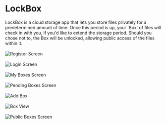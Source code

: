 # LockBox
LockBox is a cloud storage app that lets you store files privately for a predetermined amount of time.
Once this period is up, your 'Box' of files will check in with you, if you'd like to extend the storage period.
Should you chose not to, the Box will be unlocked, allowing public access of the files within it.
<br><br>
![Register Screen](https://user-images.githubusercontent.com/13029380/89096409-2d142f80-d3f4-11ea-84b5-8c6f11a8c19b.png)
<br><br>
![Login Screen](https://user-images.githubusercontent.com/13029380/89096557-191cfd80-d3f5-11ea-84d0-2ef5d00a59a0.png)
<br><br>
![My Boxes Screen](https://user-images.githubusercontent.com/13029380/89096530-eb37b900-d3f4-11ea-8682-f83b4deebd67.png)
<br><br>
![Pending Boxes Screen](https://user-images.githubusercontent.com/13029380/89096520-dc510680-d3f4-11ea-8013-90e85a3736ad.png)
<br><br>
![Add Box](https://user-images.githubusercontent.com/13029380/89096578-3b168000-d3f5-11ea-8e6b-c9242330651a.png)
<br><br>
![Box View](https://user-images.githubusercontent.com/13029380/89096568-23d79280-d3f5-11ea-8cd8-b6afb1cf7aad.png)
<br><br>
![Public Boxes Screen](https://user-images.githubusercontent.com/13029380/89096509-c8a5a000-d3f4-11ea-9cbc-3f087a659d5f.png)